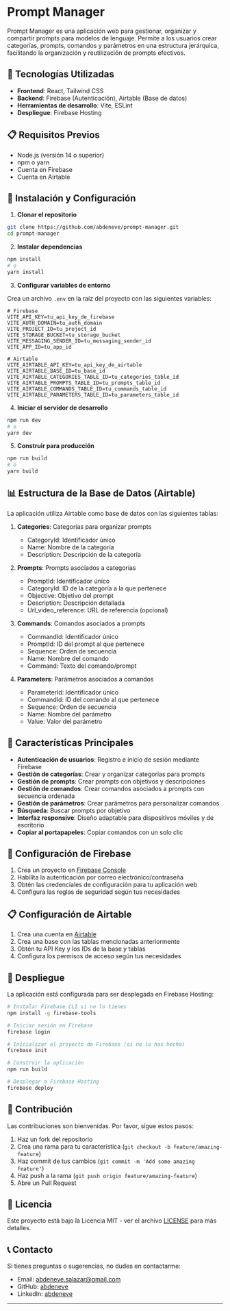 # Prompt Manager

Prompt Manager es una aplicación web para gestionar, organizar y compartir prompts para modelos de lenguaje. Permite a los usuarios crear categorías, prompts, comandos y parámetros en una estructura jerárquica, facilitando la organización y reutilización de prompts efectivos.

## 🚀 Tecnologías Utilizadas

- **Frontend**: React, Tailwind CSS
- **Backend**: Firebase (Autenticación), Airtable (Base de datos)
- **Herramientas de desarrollo**: Vite, ESLint
- **Despliegue**: Firebase Hosting

## 📋 Requisitos Previos

- Node.js (versión 14 o superior)
- npm o yarn
- Cuenta en Firebase
- Cuenta en Airtable

## 🔧 Instalación y Configuración

1. **Clonar el repositorio**

```bash
git clone https://github.com/abdeneve/prompt-manager.git
cd prompt-manager
```

2. **Instalar dependencias**

```bash
npm install
# o
yarn install
```

3. **Configurar variables de entorno**

Crea un archivo `.env` en la raíz del proyecto con las siguientes variables:

```
# Firebase
VITE_API_KEY=tu_api_key_de_firebase
VITE_AUTH_DOMAIN=tu_auth_domain
VITE_PROJECT_ID=tu_project_id
VITE_STORAGE_BUCKET=tu_storage_bucket
VITE_MESSAGING_SENDER_ID=tu_messaging_sender_id
VITE_APP_ID=tu_app_id

# Airtable
VITE_AIRTABLE_API_KEY=tu_api_key_de_airtable
VITE_AIRTABLE_BASE_ID=tu_base_id
VITE_AIRTABLE_CATEGORIES_TABLE_ID=tu_categories_table_id
VITE_AIRTABLE_PROMPTS_TABLE_ID=tu_prompts_table_id
VITE_AIRTABLE_COMMANDS_TABLE_ID=tu_commands_table_id
VITE_AIRTABLE_PARAMETERS_TABLE_ID=tu_parameters_table_id
```

4. **Iniciar el servidor de desarrollo**

```bash
npm run dev
# o
yarn dev
```

5. **Construir para producción**

```bash
npm run build
# o
yarn build
```

## 📊 Estructura de la Base de Datos (Airtable)

La aplicación utiliza Airtable como base de datos con las siguientes tablas:

1. **Categories**: Categorías para organizar prompts
   - CategoryId: Identificador único
   - Name: Nombre de la categoría
   - Description: Descripción de la categoría

2. **Prompts**: Prompts asociados a categorías
   - PromptId: Identificador único
   - CategoryId: ID de la categoría a la que pertenece
   - Objective: Objetivo del prompt
   - Description: Descripción detallada
   - Url_video_reference: URL de referencia (opcional)

3. **Commands**: Comandos asociados a prompts
   - CommandId: Identificador único
   - PromptId: ID del prompt al que pertenece
   - Sequence: Orden de secuencia
   - Name: Nombre del comando
   - Command: Texto del comando/prompt

4. **Parameters**: Parámetros asociados a comandos
   - ParameterId: Identificador único
   - CommandId: ID del comando al que pertenece
   - Sequence: Orden de secuencia
   - Name: Nombre del parámetro
   - Value: Valor del parámetro

## 🌟 Características Principales

- **Autenticación de usuarios**: Registro e inicio de sesión mediante Firebase
- **Gestión de categorías**: Crear y organizar categorías para prompts
- **Gestión de prompts**: Crear prompts con objetivos y descripciones
- **Gestión de comandos**: Crear comandos asociados a prompts con secuencia ordenada
- **Gestión de parámetros**: Crear parámetros para personalizar comandos
- **Búsqueda**: Buscar prompts por objetivo
- **Interfaz responsive**: Diseño adaptable para dispositivos móviles y de escritorio
- **Copiar al portapapeles**: Copiar comandos con un solo clic

## 🔐 Configuración de Firebase

1. Crea un proyecto en [Firebase Console](https://console.firebase.google.com/)
2. Habilita la autenticación por correo electrónico/contraseña
3. Obtén las credenciales de configuración para tu aplicación web
4. Configura las reglas de seguridad según tus necesidades

## 📋 Configuración de Airtable

1. Crea una cuenta en [Airtable](https://airtable.com/)
2. Crea una base con las tablas mencionadas anteriormente
3. Obtén tu API Key y los IDs de la base y tablas
4. Configura los permisos de acceso según tus necesidades

## 🚀 Despliegue

La aplicación está configurada para ser desplegada en Firebase Hosting:

```bash
# Instalar Firebase CLI si no lo tienes
npm install -g firebase-tools

# Iniciar sesión en Firebase
firebase login

# Inicializar el proyecto de Firebase (si no lo has hecho)
firebase init

# Construir la aplicación
npm run build

# Desplegar a Firebase Hosting
firebase deploy
```

## 🤝 Contribución

Las contribuciones son bienvenidas. Por favor, sigue estos pasos:

1. Haz un fork del repositorio
2. Crea una rama para tu característica (`git checkout -b feature/amazing-feature`)
3. Haz commit de tus cambios (`git commit -m 'Add some amazing feature'`)
4. Haz push a la rama (`git push origin feature/amazing-feature`)
5. Abre un Pull Request

## 📄 Licencia

Este proyecto está bajo la Licencia MIT - ver el archivo [LICENSE](LICENSE) para más detalles.

## 📞 Contacto

Si tienes preguntas o sugerencias, no dudes en contactarme:

- Email: [abdeneve.salazar@gmail.com](mailto:abdeneve.salazar@gmail.com)
- GitHub: [abdeneve](https://github.com/abdeneve)
- LinkedIn: [abdeneve](https://www.linkedin.com/in/abdeneve/)

---